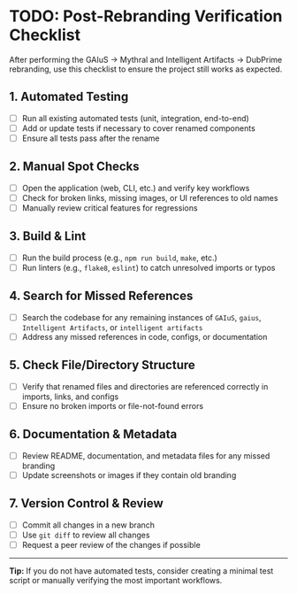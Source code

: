 # TODO: Post-Rebranding Verification Checklist

After performing the GAIuS → Mythral and Intelligent Artifacts → DubPrime rebranding, use this checklist to ensure the project still works as expected.

## 1. Automated Testing
- [ ] Run all existing automated tests (unit, integration, end-to-end)
- [ ] Add or update tests if necessary to cover renamed components
- [ ] Ensure all tests pass after the rename

## 2. Manual Spot Checks
- [ ] Open the application (web, CLI, etc.) and verify key workflows
- [ ] Check for broken links, missing images, or UI references to old names
- [ ] Manually review critical features for regressions

## 3. Build & Lint
- [ ] Run the build process (e.g., `npm run build`, `make`, etc.)
- [ ] Run linters (e.g., `flake8`, `eslint`) to catch unresolved imports or typos

## 4. Search for Missed References
- [ ] Search the codebase for any remaining instances of `GAIuS`, `gaius`, `Intelligent Artifacts`, or `intelligent artifacts`
- [ ] Address any missed references in code, configs, or documentation

## 5. Check File/Directory Structure
- [ ] Verify that renamed files and directories are referenced correctly in imports, links, and configs
- [ ] Ensure no broken imports or file-not-found errors

## 6. Documentation & Metadata
- [ ] Review README, documentation, and metadata files for any missed branding
- [ ] Update screenshots or images if they contain old branding

## 7. Version Control & Review
- [ ] Commit all changes in a new branch
- [ ] Use `git diff` to review all changes
- [ ] Request a peer review of the changes if possible

---

**Tip:** If you do not have automated tests, consider creating a minimal test script or manually verifying the most important workflows. 